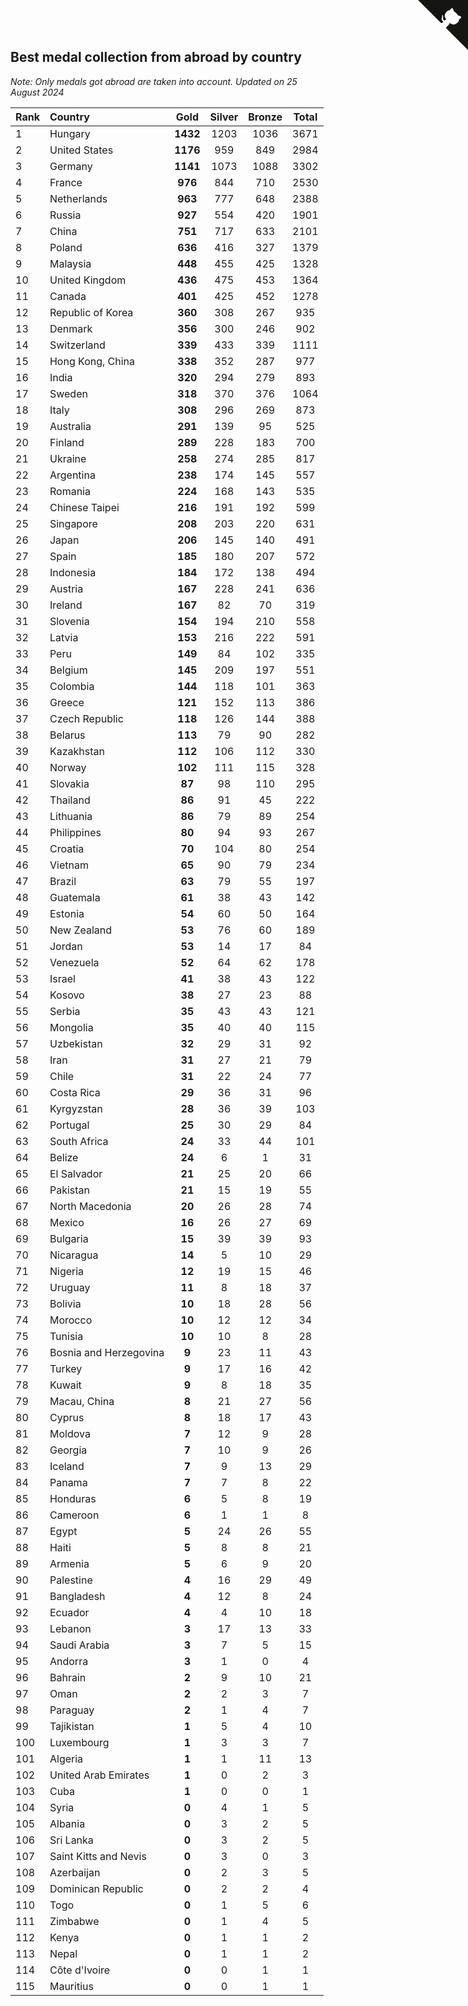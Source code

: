 ## Best medal collection from abroad by country

*Note: Only medals got abroad are taken into account.*
*Updated on 25 August 2024*

| Rank | Country | Gold | Silver | Bronze | Total |
| :--- | :--- | :--: | :--: | :--: | :--: |
| 1 | Hungary | **1432** | 1203 | 1036 | 3671 |
| 2 | United States | **1176** | 959 | 849 | 2984 |
| 3 | Germany | **1141** | 1073 | 1088 | 3302 |
| 4 | France | **976** | 844 | 710 | 2530 |
| 5 | Netherlands | **963** | 777 | 648 | 2388 |
| 6 | Russia | **927** | 554 | 420 | 1901 |
| 7 | China | **751** | 717 | 633 | 2101 |
| 8 | Poland | **636** | 416 | 327 | 1379 |
| 9 | Malaysia | **448** | 455 | 425 | 1328 |
| 10 | United Kingdom | **436** | 475 | 453 | 1364 |
| 11 | Canada | **401** | 425 | 452 | 1278 |
| 12 | Republic of Korea | **360** | 308 | 267 | 935 |
| 13 | Denmark | **356** | 300 | 246 | 902 |
| 14 | Switzerland | **339** | 433 | 339 | 1111 |
| 15 | Hong Kong, China | **338** | 352 | 287 | 977 |
| 16 | India | **320** | 294 | 279 | 893 |
| 17 | Sweden | **318** | 370 | 376 | 1064 |
| 18 | Italy | **308** | 296 | 269 | 873 |
| 19 | Australia | **291** | 139 | 95 | 525 |
| 20 | Finland | **289** | 228 | 183 | 700 |
| 21 | Ukraine | **258** | 274 | 285 | 817 |
| 22 | Argentina | **238** | 174 | 145 | 557 |
| 23 | Romania | **224** | 168 | 143 | 535 |
| 24 | Chinese Taipei | **216** | 191 | 192 | 599 |
| 25 | Singapore | **208** | 203 | 220 | 631 |
| 26 | Japan | **206** | 145 | 140 | 491 |
| 27 | Spain | **185** | 180 | 207 | 572 |
| 28 | Indonesia | **184** | 172 | 138 | 494 |
| 29 | Austria | **167** | 228 | 241 | 636 |
| 30 | Ireland | **167** | 82 | 70 | 319 |
| 31 | Slovenia | **154** | 194 | 210 | 558 |
| 32 | Latvia | **153** | 216 | 222 | 591 |
| 33 | Peru | **149** | 84 | 102 | 335 |
| 34 | Belgium | **145** | 209 | 197 | 551 |
| 35 | Colombia | **144** | 118 | 101 | 363 |
| 36 | Greece | **121** | 152 | 113 | 386 |
| 37 | Czech Republic | **118** | 126 | 144 | 388 |
| 38 | Belarus | **113** | 79 | 90 | 282 |
| 39 | Kazakhstan | **112** | 106 | 112 | 330 |
| 40 | Norway | **102** | 111 | 115 | 328 |
| 41 | Slovakia | **87** | 98 | 110 | 295 |
| 42 | Thailand | **86** | 91 | 45 | 222 |
| 43 | Lithuania | **86** | 79 | 89 | 254 |
| 44 | Philippines | **80** | 94 | 93 | 267 |
| 45 | Croatia | **70** | 104 | 80 | 254 |
| 46 | Vietnam | **65** | 90 | 79 | 234 |
| 47 | Brazil | **63** | 79 | 55 | 197 |
| 48 | Guatemala | **61** | 38 | 43 | 142 |
| 49 | Estonia | **54** | 60 | 50 | 164 |
| 50 | New Zealand | **53** | 76 | 60 | 189 |
| 51 | Jordan | **53** | 14 | 17 | 84 |
| 52 | Venezuela | **52** | 64 | 62 | 178 |
| 53 | Israel | **41** | 38 | 43 | 122 |
| 54 | Kosovo | **38** | 27 | 23 | 88 |
| 55 | Serbia | **35** | 43 | 43 | 121 |
| 56 | Mongolia | **35** | 40 | 40 | 115 |
| 57 | Uzbekistan | **32** | 29 | 31 | 92 |
| 58 | Iran | **31** | 27 | 21 | 79 |
| 59 | Chile | **31** | 22 | 24 | 77 |
| 60 | Costa Rica | **29** | 36 | 31 | 96 |
| 61 | Kyrgyzstan | **28** | 36 | 39 | 103 |
| 62 | Portugal | **25** | 30 | 29 | 84 |
| 63 | South Africa | **24** | 33 | 44 | 101 |
| 64 | Belize | **24** | 6 | 1 | 31 |
| 65 | El Salvador | **21** | 25 | 20 | 66 |
| 66 | Pakistan | **21** | 15 | 19 | 55 |
| 67 | North Macedonia | **20** | 26 | 28 | 74 |
| 68 | Mexico | **16** | 26 | 27 | 69 |
| 69 | Bulgaria | **15** | 39 | 39 | 93 |
| 70 | Nicaragua | **14** | 5 | 10 | 29 |
| 71 | Nigeria | **12** | 19 | 15 | 46 |
| 72 | Uruguay | **11** | 8 | 18 | 37 |
| 73 | Bolivia | **10** | 18 | 28 | 56 |
| 74 | Morocco | **10** | 12 | 12 | 34 |
| 75 | Tunisia | **10** | 10 | 8 | 28 |
| 76 | Bosnia and Herzegovina | **9** | 23 | 11 | 43 |
| 77 | Turkey | **9** | 17 | 16 | 42 |
| 78 | Kuwait | **9** | 8 | 18 | 35 |
| 79 | Macau, China | **8** | 21 | 27 | 56 |
| 80 | Cyprus | **8** | 18 | 17 | 43 |
| 81 | Moldova | **7** | 12 | 9 | 28 |
| 82 | Georgia | **7** | 10 | 9 | 26 |
| 83 | Iceland | **7** | 9 | 13 | 29 |
| 84 | Panama | **7** | 7 | 8 | 22 |
| 85 | Honduras | **6** | 5 | 8 | 19 |
| 86 | Cameroon | **6** | 1 | 1 | 8 |
| 87 | Egypt | **5** | 24 | 26 | 55 |
| 88 | Haiti | **5** | 8 | 8 | 21 |
| 89 | Armenia | **5** | 6 | 9 | 20 |
| 90 | Palestine | **4** | 16 | 29 | 49 |
| 91 | Bangladesh | **4** | 12 | 8 | 24 |
| 92 | Ecuador | **4** | 4 | 10 | 18 |
| 93 | Lebanon | **3** | 17 | 13 | 33 |
| 94 | Saudi Arabia | **3** | 7 | 5 | 15 |
| 95 | Andorra | **3** | 1 | 0 | 4 |
| 96 | Bahrain | **2** | 9 | 10 | 21 |
| 97 | Oman | **2** | 2 | 3 | 7 |
| 98 | Paraguay | **2** | 1 | 4 | 7 |
| 99 | Tajikistan | **1** | 5 | 4 | 10 |
| 100 | Luxembourg | **1** | 3 | 3 | 7 |
| 101 | Algeria | **1** | 1 | 11 | 13 |
| 102 | United Arab Emirates | **1** | 0 | 2 | 3 |
| 103 | Cuba | **1** | 0 | 0 | 1 |
| 104 | Syria | **0** | 4 | 1 | 5 |
| 105 | Albania | **0** | 3 | 2 | 5 |
| 106 | Sri Lanka | **0** | 3 | 2 | 5 |
| 107 | Saint Kitts and Nevis | **0** | 3 | 0 | 3 |
| 108 | Azerbaijan | **0** | 2 | 3 | 5 |
| 109 | Dominican Republic | **0** | 2 | 2 | 4 |
| 110 | Togo | **0** | 1 | 5 | 6 |
| 111 | Zimbabwe | **0** | 1 | 4 | 5 |
| 112 | Kenya | **0** | 1 | 1 | 2 |
| 113 | Nepal | **0** | 1 | 1 | 2 |
| 114 | Côte d'Ivoire | **0** | 0 | 1 | 1 |
| 115 | Mauritius | **0** | 0 | 1 | 1 |


<a href="https://github.com/JustinTimeCuber/wca_statistics" class="github-corner" aria-label="View source on Github"><svg width="80" height="80" viewBox="0 0 250 250" style="fill:#151513; color:#fff; position: absolute; top: 0; border: 0; right: 0;" aria-hidden="true"><path d="M0,0 L115,115 L130,115 L142,142 L250,250 L250,0 Z"></path><path d="M128.3,109.0 C113.8,99.7 119.0,89.6 119.0,89.6 C122.0,82.7 120.5,78.6 120.5,78.6 C119.2,72.0 123.4,76.3 123.4,76.3 C127.3,80.9 125.5,87.3 125.5,87.3 C122.9,97.6 130.6,101.9 134.4,103.2" fill="currentColor" style="transform-origin: 130px 106px;" class="octo-arm"></path><path d="M115.0,115.0 C114.9,115.1 118.7,116.5 119.8,115.4 L133.7,101.6 C136.9,99.2 139.9,98.4 142.2,98.6 C133.8,88.0 127.5,74.4 143.8,58.0 C148.5,53.4 154.0,51.2 159.7,51.0 C160.3,49.4 163.2,43.6 171.4,40.1 C171.4,40.1 176.1,42.5 178.8,56.2 C183.1,58.6 187.2,61.8 190.9,65.4 C194.5,69.0 197.7,73.2 200.1,77.6 C213.8,80.2 216.3,84.9 216.3,84.9 C212.7,93.1 206.9,96.0 205.4,96.6 C205.1,102.4 203.0,107.8 198.3,112.5 C181.9,128.9 168.3,122.5 157.7,114.1 C157.9,116.9 156.7,120.9 152.7,124.9 L141.0,136.5 C139.8,137.7 141.6,141.9 141.8,141.8 Z" fill="currentColor" class="octo-body"></path></svg></a><style>.github-corner:hover .octo-arm{animation:octocat-wave 560ms ease-in-out}@keyframes octocat-wave{0%,100%{transform:rotate(0)}20%,60%{transform:rotate(-25deg)}40%,80%{transform:rotate(10deg)}}@media (max-width:500px){.github-corner:hover .octo-arm{animation:none}.github-corner .octo-arm{animation:octocat-wave 560ms ease-in-out}}</style>
